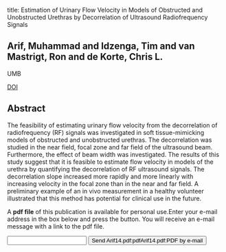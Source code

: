 title: Estimation of Urinary Flow Velocity in Models of Obstructed and Unobstructed Urethras by Decorrelation of Ultrasound Radiofrequency Signals

## Arif, Muhammad and Idzenga, Tim and van Mastrigt, Ron and de Korte, Chris L.
UMB

<a href="https://doi.org/10.1016/j.ultrasmedbio.2013.11.008">DOI</a>

## Abstract
The feasibility of estimating urinary flow velocity from the decorrelation of radiofrequency (RF) signals was investigated in soft tissue-mimicking models of obstructed and unobstructed urethras. The decorrelation was studied in the near field, focal zone and far field of the ultrasound beam. Furthermore, the effect of beam width was investigated. The results of this study suggest that it is feasible to estimate flow velocity in models of the urethra by quantifying the decorrelation of RF ultrasound signals. The decorrelation slope increased more rapidly and more linearly with increasing velocity in the focal zone than in the near and far field. A preliminary example of an in vivo measurement in a healthy volunteer illustrated that this method has potential for clinical use in the future.

A <b>pdf file</b> of this publication is available for personal use.Enter your e-mail address in the box below and press the button. You will receive an e-mail message with a link to the pdf file.
<form action="sender.php">  <input type="text" name="email">  <input type="submit" value="Send Arif14.pdf:pdfArif14.pdf:PDF by e-mail"></form>